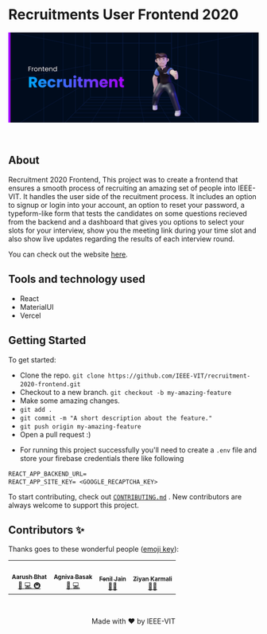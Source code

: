 # Recruitments User Frontend 2020
![Banner](src/assets/recruitment_frontend_banner.png)

<br/>

## About

Recruitment 2020 Frontend, This project was to create a frontend that ensures a smooth process of recruiting an amazing set of people into IEEE-VIT. It handles the user side of the recuitment process. It includes an option to signup or login into your account, an option to reset your password, a typeform-like form that tests the candidates on some questions recieved from the backend and a dashboard that gives you options to select your slots for your interview, show you the meeting link during your time slot and also show live updates regarding the results of each interview round.

You can check out the website [here](https://ccs.ieeevit.org/).

## Tools and technology used

-   React
-   MaterialUI
-   Vercel

## Getting Started

To get started:

-   Clone the repo.
    `git clone https://github.com/IEEE-VIT/recruitment-2020-frontend.git`
-   Checkout to a new branch.
    `git checkout -b my-amazing-feature`
-   Make some amazing changes.
-   `git add .`
-   `git commit -m "A short description about the feature."`
-   `git push origin my-amazing-feature`
-   Open a pull request :)

*   For running this project successfully you'll need to create a `.env` file and store your firebase credentials there like following

```
REACT_APP_BACKEND_URL= 
REACT_APP_SITE_KEY= <GOOGLE_RECAPTCHA_KEY>
```

To start contributing, check out [`CONTRIBUTING.md`](CONTRIBUTING.md) . New contributors are always welcome to support this project.

## Contributors ✨

Thanks goes to these wonderful people ([emoji key](https://allcontributors.org/docs/en/emoji-key)):

<!-- ALL-CONTRIBUTORS-LIST:START - Do not remove or modify this section -->
<!-- prettier-ignore-start -->
<!-- markdownlint-disable -->
<table>
	<tr>
		<td align="center">
			<a href="https://github.com/r-ush"><img src="https://avatars.githubusercontent.com/u/54478821?s=460&u=9b02d2918969082891add1c57be910653f52fafb&v=4" width="100px;" alt=""/><br /><sub><b>Aarush Bhat</b></sub></a><br /> <a href="https://github.com/IEEE-VIT/recruitment-2020-frontend/commits?author=r-ush" title="Documentation">📖 <a href="https://github.com/IEEE-VIT/recruitment-2020-frontend/commits?author=r-ush" title="Code"> 💻 </a><a href="#infra-r-ush" title="Infrastructure (Hosting, Build-Tools, etc)"> 🚇 </a>
		</td>
    <td align="center">
			<a href="https://github.com/agnivabasak"><img src="https://avatars.githubusercontent.com/u/59768167?s=400&v=4" width="100px;" alt=""/><br /><sub><b>Agniva Basak</b></sub></a><br /> <a href="https://github.com/IEEE-VIT/recruitment-2020-frontend/commits?author=agnivabasak" title="Documentation">📖 <a href="https://github.com/IEEE-VIT/recruitment-2020-frontend/commits?author=agnivabasak" title="Code"> 💻 </a>
		</td>
      <td align="center">
			<a href="https://github.com/feniljain"><img src="https://avatars.githubusercontent.com/feniljain" width="100px;" alt=""/><br /><sub><b>Fenil Jain</b></sub></a><br /><a href="https://github.com/IEEE-VIT/recruitment-2020-frontend/" title="Mentoring(Mentoring new contributors)"> 🧑‍🏫 </a>
		</td>
    <td align="center">
			<a href="https://github.com/ZiyanK"><img src="https://avatars3.githubusercontent.com/u/43719443?s=460&u=fc9e951acce6e02be28d0046f766b412273b255f&v=4" width="100px;" alt=""/><br /><sub><b>Ziyan Karmali</b></sub></a><br /><a href="https://github.com/IEEE-VIT/recruitment-2020-frontend/" title="Mentoring(Mentoring new contributors)"> 🧑‍🏫 </a>
		</td>
	</tr>
</table>

<br />

<p align="center">Made with ❤ by IEEE-VIT</p>
